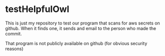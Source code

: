 # testHelpfulOwl

This is just my repository to test our program that scans for aws secrets on github. When it finds one, it sends and email to the person who made the commit.

That program is not publicly available on github (for obvious security reasons)
